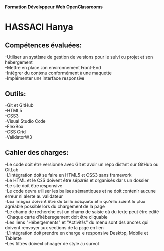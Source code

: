 #### Formation Développeur Web OpenClassrooms 

HASSACI Hanya 
============= 

Compétences évaluées: 
---------------------
-Utiliser un système de gestion de versions pour le suivi du projet et son hébergement  
-Mettre en place son environnement Front-End  
-Intégrer du contenu conformément à une maquette  
-Implémenter une interface responsive  

Outils: 
---------
-Git et GitHub  
-HTML5  
-CSS3  
-Visual Studio Code  
-FlexBox  
-CSS Grid  
-ValidatorW3    

Cahier des charges:  
--------------------
-Le code doit être versionné avec Git et avoir un repo distant sur GitHub ou GitLab  
-L'intégration doit se faire en HTML5 et CSS3 sans framework  
-Le HTML et le CSS doivent être séparés et organisés dans un dossier  
-Le site doit être responsive  
-Le code devra utiliser les balises sémantiques et ne doit contenir aucune erreur ni alerte au validateur  
-Les images doivent être de taille adéquate afin qu'elle soient le plus agréable possible lors du chargement de la page  
-Le champ de recherche est un champ de saisie où du texte peut être édité  
-Chaque carte d'héberegement doit être cliquable  
-Les liens "Hébergements" et "Activités" du menu sont des ancres qui doivent renvoyer aux sections de la page en lien  
-L'intégration doit prendre en charge le responsive Desktop, Mobile et Tablette  
-Les filtres doivent chnager de style au survol  
